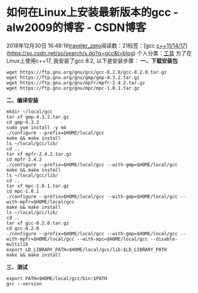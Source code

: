 # 如何在Linux上安装最新版本的gcc - alw2009的博客 - CSDN博客
2018年12月30日 16:48:16[traveler_zero](https://me.csdn.net/alw2009)阅读数：21标签：[gcc																[c++11/14/17](https://so.csdn.net/so/search/s.do?q=c++11/14/17&t=blog)](https://so.csdn.net/so/search/s.do?q=gcc&t=blog)
个人分类：[工具](https://blog.csdn.net/alw2009/article/category/8564835)
为了在Linux上使用c++17, 我安装了gcc 8.2, 以下是安装步骤：
**一、下载安装包**
```
wget https://ftp.gnu.org/gnu/gcc/gcc-8.2.0/gcc-8.2.0.tar.gz
wget https://ftp.gnu.org/gnu/gmp/gmp-4.3.2.tar.gz
wget https://ftp.gnu.org/gnu/mpfr/mpfr-2.4.2.tar.gz
wget https://ftp.gnu.org/gnu/mpc/mpc-1.0.1.tar.gz
```
**二、编译安装**
```
mkdir ~/local/gcc
tar xf gmp-4.3.2.tar.gz
cd gmp-4.3.2
sudo yum install -y m4
./configure --prefix=$HOME/local/gcc
make && make install
ls ~/local/gcc/lib/
cd ..
tar xf mpfr-2.4.2.tar.gz
cd mpfr-2.4.2
./configure --prefix=$HOME/local/gcc --with-gmp=$HOME/local/gcc
make && make install
ls ~/local/gcc/lib/
cd ..
tar xf mpc-1.0.1.tar.gz
cd mpc-1.0.1
./configure --prefix=$HOME/local/gcc --with-gmp=$HOME/local/gcc --with-mpfr=$HOME/local/gcc
make && make install
ls ~/local/gcc/lib/
cd ..
tar xf gcc-8.2.0.tar.gz
cd gcc-8.2.0
./configure --prefix=$HOME/local/gcc --with-gmp=$HOME/local/gcc --with-mpfr=$HOME/local/gcc --with-mpc=$HOME/local/gcc --disable-multilib
export LD_LIBRARY_PATH=$HOME/local/gcc/lib:$LD_LIBRARY_PATH
make && make install
```
**三、测试**
```
export PATH=$HOME/local/gcc/bin:$PATH
gcc --version
```
